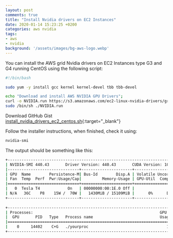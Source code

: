```yaml
---
layout: post
comments: true
title: "Install Nvidia drivers on EC2 Instances"
date: 2020-01-14 15:23:25 +0200
categories: aws nvidia
tags:
- aws
- nvidia
background: '/assets/images/bg-aws-logo.webp'
---
```


You can install the AWS grid Nvidia drivers on EC2 Instances type G3 and G4 running CentOS using the following script:

```bash
#!/bin/bash

sudo yum -y install gcc kernel kernel-devel tbb tbb-devel

echo "Download and install AWS NVIDIA GPU Drivers";
curl -o NVIDIA.run https://s3.amazonaws.com/ec2-linux-nvidia-drivers/grid-10.0/NVIDIA-Linux-x86_64-440.43-grid.run
sudo /bin/sh ./NVIDIA.run
```

Download GitHub Gist [install_nvidia_drivers_ec2_centos.sh](https://gist.github.com/carlesloriente/2dc56c44afc4b8604f231d083268033f){:target="_blank"}

Follow the installer instructions, when finished, check it using:

```bash
nvidia-smi
```

The output should be something like this:

```bash
+-----------------------------------------------------------------------------+
| NVIDIA-SMI 440.43       Driver Version: 440.43       CUDA Version: 10.2     |
|-------------------------------+----------------------+----------------------+
| GPU  Name        Persistence-M| Bus-Id        Disp.A | Volatile Uncorr. ECC |
| Fan  Temp  Perf  Pwr:Usage/Cap|         Memory-Usage | GPU-Util  Compute M. |
|===============================+======================+======================|
|   0  Tesla T4            On   | 00000000:00:1E.0 Off |                    0 |
| N/A   36C    P8    15W /  70W |   1430MiB / 15109MiB |      0%      Default |
+-------------------------------+----------------------+----------------------+
                                                                               
+-----------------------------------------------------------------------------+
| Processes:                                                       GPU Memory |
|  GPU       PID   Type   Process name                             Usage      |
|=============================================================================|
|    0     14402    C+G   ./yourproc                                  1425MiB |
+-----------------------------------------------------------------------------+
```
